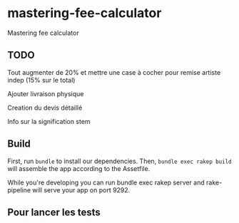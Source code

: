 mastering-fee-calculator
========================

Mastering fee calculator

TODO
---------------------

Tout augmenter de 20% et mettre une case à cocher pour remise artiste indep (15% sur le total)

Ajouter livraison physique

Creation du devis détaillé

Info sur la signification stem


Build
-----

First, run `bundle` to install our dependencies.
Then, `bundle exec rakep build` will assemble the app according to the Assetfile.

While you're developing you can run bundle exec rakep server and rake-pipeline will serve your app on port 9292.

Pour lancer les tests
---------------------


